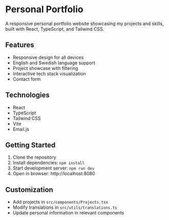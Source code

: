 # Personal Portfolio 

A responsive personal portfolio website showcasing my projects and skills, built with React, TypeScript, and Tailwind CSS.

## Features

- Responsive design for all devices
- English and Swedish language support
- Project showcase with filtering
- Interactive tech stack visualization
- Contact form

## Technologies

- React
- TypeScript
- Tailwind CSS
- Vite
- Email.js

## Getting Started

1. Clone the repository
2. Install dependencies: `npm install`
3. Start development server: `npm run dev`
4. Open in browser: http://localhost:8080

## Customization

- Add projects in `src/components/Projects.tsx`
- Modify translations in `src/utils/translations.ts`
- Update personal information in relevant components


